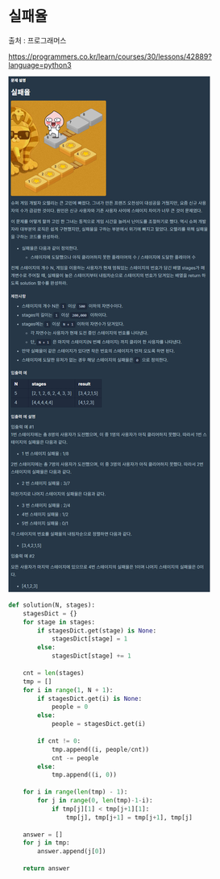 # 실패율

출처 : 프로그래머스

https://programmers.co.kr/learn/courses/30/lessons/42889?language=python3

![실패율](실패율.assets/실패율.png)

```python
def solution(N, stages):
    stagesDict = {}
    for stage in stages:
        if stagesDict.get(stage) is None:
            stagesDict[stage] = 1
        else:
            stagesDict[stage] += 1

    cnt = len(stages)
    tmp = []
    for i in range(1, N + 1):
        if stagesDict.get(i) is None:
            people = 0
        else:
            people = stagesDict.get(i)

        if cnt != 0:
            tmp.append((i, people/cnt))
            cnt -= people
        else:
            tmp.append((i, 0))

    for i in range(len(tmp) - 1):
        for j in range(0, len(tmp)-1-i):
            if tmp[j][1] < tmp[j+1][1]:
                tmp[j], tmp[j+1] = tmp[j+1], tmp[j]

    answer = []
    for j in tmp:
        answer.append(j[0])

    return answer

```

